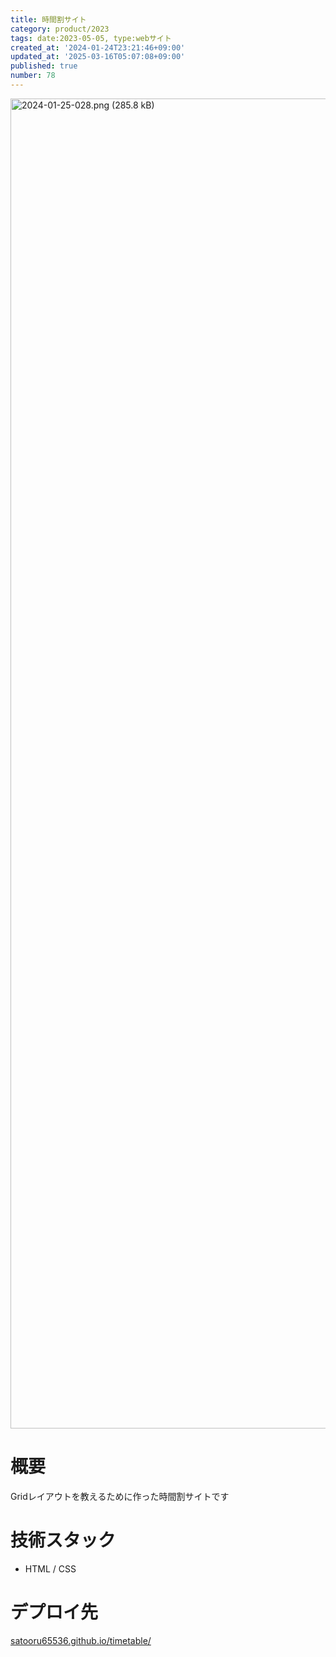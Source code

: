 ```yaml
---
title: 時間割サイト
category: product/2023
tags: date:2023-05-05, type:webサイト
created_at: '2024-01-24T23:21:46+09:00'
updated_at: '2025-03-16T05:07:08+09:00'
published: true
number: 78
---
```


<!-- icons: html,css -->

<img width="2128" alt="2024-01-25-028.png (285.8 kB)" src="/img/78/d7d5c1b4-0c60-4dd8-bbb9-62b6a9cf303e.webp">


# 概要
Gridレイアウトを教えるために作った時間割サイトです

# 技術スタック
- HTML / CSS

# デプロイ先
[satooru65536.github.io/timetable/](https://satooru65536.github.io/timetable/)

